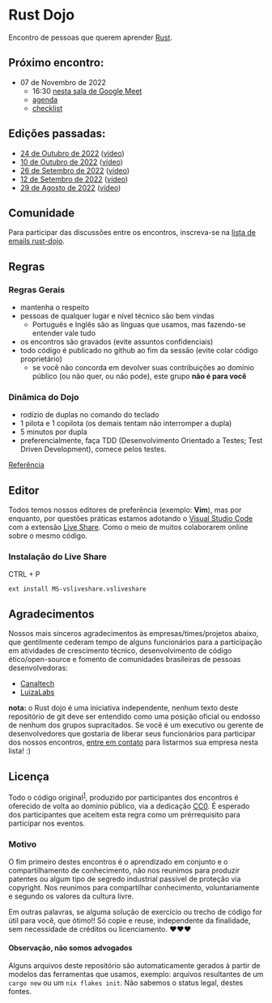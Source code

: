 # Rust Dojo

Encontro de pessoas que querem aprender [Rust][rust].

[rust]: https://www.rust-lang.org/
[liveshare]: https://visualstudio.microsoft.com/services/live-share/
[meetlink]: https://meet.google.com/zvx-nsvu-vji
[cc0]: https://creativecommons.org/publicdomain/zero/1.0/deed.pt_BR
[codindojowikipedia]: https://pt.wikipedia.org/wiki/Coding_Dojo
[mailinglist]: https://groups.io/g/rust-dojo
[vscode]: https://code.visualstudio.com/
[luizalabs]: https://luizalabs.com
[canaltech]: https://canaltech.com.br
[video1]: https://youtu.be/W-4N2hySi5E
[video2]: https://youtu.be/SLj9dx-P_zs
[video3]: https://youtu.be/bC6TuIWHjis
[video4]: https://youtu.be/oDDllu9ISYo
[video5]: https://youtu.be/mKt0jM3xlBs
[contact]: https://github.com/Rust-dojo/eventos/issues

## Próximo encontro:

- 07 de Novembro de 2022
  - 16:30 [nesta sala de Google Meet][meetlink]
  - [agenda](2022-11-07.md)
  - [checklist](https://github.com/Rust-dojo/eventos/issues/13)

## Edições passadas:

- [24 de Outubro de 2022](2022-10-24.md) ([vídeo][video5])
- [10 de Outubro de 2022](2022-10-10.md) ([vídeo][video4])
- [26 de Setembro de 2022](2022-09-26.md) ([vídeo][video3])
- [12 de Setembro de 2022](2022-09-12.md) ([vídeo][video2])
- [29 de Agosto de 2022](2022-08-29.md) ([vídeo][video1])

## Comunidade

Para participar das discussões entre os encontros, inscreva-se na [lista de emails rust-dojo][mailinglist].

## Regras

### Regras Gerais

- mantenha o respeito
- pessoas de qualquer lugar e nível técnico são bem vindas
  - Português e Inglês são as línguas que usamos, mas fazendo-se entender vale tudo
- os encontros são gravados (evite assuntos confidenciais)
- todo código é publicado no github ao fim da sessão (evite colar código proprietário)
  - se você não concorda em devolver suas contribuições ao domínio público (ou não quer,
ou não pode), este grupo **não é para você**

### Dinâmica do Dojo

- rodízio de duplas no comando do teclado
- 1 pilota e 1 copilota (os demais tentam não interromper a dupla)
- 5 minutos por dupla
- preferencialmente, faça TDD (Desenvolvimento Orientado a Testes; Test Driven Development),
comece pelos testes.

[Referência][codindojowikipedia]

## Editor

Todos temos nossos editores de preferência (exemplo: **Vim**), mas por enquanto, por questões
práticas estamos adotando o [Visual Studio Code][vscode] com a extensão [Live Share][liveshare].
Como o meio de muitos colaborarem online sobre o mesmo código.

### Instalação do Live Share

CTRL + P

```
ext install MS-vsliveshare.vsliveshare
```

## Agradecimentos

Nossos mais sinceros agradecimentos às empresas/times/projetos abaixo, que gentilmente cederam tempo 
de alguns funcionários para a participação em atividades de crescimento técnico,
desenvolvimento de código ético/open-source e fomento de comunidades brasileiras de pessoas 
desenvolvedoras:

- [Canaltech][canaltech]
- [LuizaLabs][luizalabs]

**nota:** o Rust dojo é uma iniciativa independente, nenhum texto deste repositório de git deve
ser entendido como uma posição oficial ou endosso de nenhum dos grupos supracitados. Se você é
um executivo ou gerente de desenvolvedores que gostaria de liberar seus funcionários para participar
dos nossos encontros, [entre em contato][contact] para listarmos sua empresa nesta lista! :)

## Licença

Todo o código original<sup>[1](#observação-não-somos-advogados)</a></sup>,
produzido por participantes dos encontros é oferecido de volta ao domínio público, via a
dedicação [CC0][cc0]. É esperado dos participantes que aceitem esta regra como um prérrequisito
para participar nos eventos.

### Motivo

O fim primeiro destes encontros é o aprendizado em conjunto e o compartilhamento de conhecimento,
não nos reunimos para produzir patentes ou algum tipo de segredo industrial passivel de proteção
via copyright. Nos reunimos para compartilhar conhecimento, voluntariamente e segundo os valores
da cultura livre.

Em outras palavras, se alguma solução de exercício ou trecho de código for útil para você, 
que ótimo!! Só copie e reuse, independente da finalidade, sem necessidade de créditos ou 
licenciamento. ❤️❤️❤️

#### Observação, não somos advogados

Alguns arquivos deste repositório são automaticamente gerados à partir de modelos das
ferramentas que usamos, exemplo: arquivos resultantes de um `cargo new` ou um `nix flakes init`. 
Não sabemos o status legal, destes fontes.

